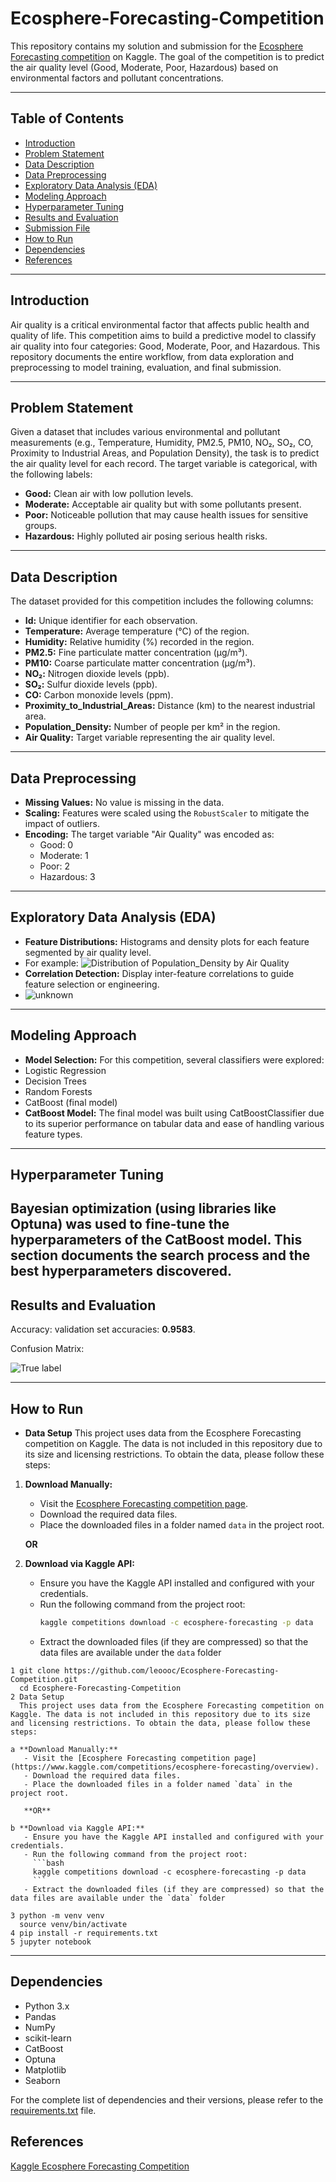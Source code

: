 # Ecosphere-Forecasting-Competition

This repository contains my solution and submission for the [Ecosphere Forecasting competition](https://www.kaggle.com/competitions/ecosphere-forecasting/overview) on Kaggle. The goal of the competition is to predict the air quality level (Good, Moderate, Poor, Hazardous) based on environmental factors and pollutant concentrations.

---

## Table of Contents

- [Introduction](#introduction)
- [Problem Statement](#problem-statement)
- [Data Description](#data-description)
- [Data Preprocessing](#data-preprocessing)
- [Exploratory Data Analysis (EDA)](#exploratory-data-analysis-eda)
- [Modeling Approach](#modeling-approach)
- [Hyperparameter Tuning](#hyperparameter-tuning)
- [Results and Evaluation](#results-and-evaluation)
- [Submission File](#submission-file)
- [How to Run](#how-to-run)
- [Dependencies](#dependencies)
- [References](#references)

---

## Introduction

Air quality is a critical environmental factor that affects public health and quality of life. This competition aims to build a predictive model to classify air quality into four categories: Good, Moderate, Poor, and Hazardous. This repository documents the entire workflow, from data exploration and preprocessing to model training, evaluation, and final submission.

---

## Problem Statement

Given a dataset that includes various environmental and pollutant measurements (e.g., Temperature, Humidity, PM2.5, PM10, NO₂, SO₂, CO, Proximity to Industrial Areas, and Population Density), the task is to predict the air quality level for each record. The target variable is categorical, with the following labels:

- **Good:** Clean air with low pollution levels.
- **Moderate:** Acceptable air quality but with some pollutants present.
- **Poor:** Noticeable pollution that may cause health issues for sensitive groups.
- **Hazardous:** Highly polluted air posing serious health risks.

---

## Data Description

The dataset provided for this competition includes the following columns:

- **Id:** Unique identifier for each observation.
- **Temperature:** Average temperature (°C) of the region.
- **Humidity:** Relative humidity (%) recorded in the region.
- **PM2.5:** Fine particulate matter concentration (µg/m³).
- **PM10:** Coarse particulate matter concentration (µg/m³).
- **NO₂:** Nitrogen dioxide levels (ppb).
- **SO₂:** Sulfur dioxide levels (ppb).
- **CO:** Carbon monoxide levels (ppm).
- **Proximity_to_Industrial_Areas:** Distance (km) to the nearest industrial area.
- **Population_Density:** Number of people per km² in the region.
- **Air Quality:** Target variable representing the air quality level.

---

## Data Preprocessing

- **Missing Values:** No value is missing in the data. 
- **Scaling:** Features were scaled using the `RobustScaler` to mitigate the impact of outliers.
- **Encoding:** The target variable "Air Quality" was encoded as:
  - Good: 0
  - Moderate: 1
  - Poor: 2
  - Hazardous: 3
---
## Exploratory Data Analysis (EDA)
- **Feature Distributions:**  Histograms and density plots for each feature segmented by air quality level.
- For example: 
![Distribution of Population_Density by Air Quality](https://github.com/user-attachments/assets/85302e7a-721d-46a8-9c47-8fd96b7fe9c3)
- **Correlation Detection:** Display inter-feature correlations to guide feature selection or engineering.
- ![unknown](https://github.com/user-attachments/assets/aa63207c-8a17-4854-8ad4-e71158ece414)
---
## Modeling Approach 
- **Model Selection:** For this competition, several classifiers were explored:
- Logistic Regression
- Decision Trees
- Random Forests
- CatBoost (final model)
- **CatBoost Model:** The final model was built using CatBoostClassifier due to its superior performance on tabular data and ease of handling various feature types.
---
## Hyperparameter Tuning

Bayesian optimization (using libraries like Optuna) was used to fine-tune the hyperparameters of the CatBoost model. This section documents the search process and the best hyperparameters discovered.
---
## Results and Evaluation

Accuracy: validation set accuracies: **0.9583**.

Confusion Matrix: 

![True label](https://github.com/user-attachments/assets/9942f940-86c9-4b1b-938b-57789e8b2387)

---
## How to Run
- **Data Setup**
  This project uses data from the Ecosphere Forecasting competition on Kaggle. The data is not included in this repository due to its size and licensing restrictions. To obtain the data, please follow these steps:

1. **Download Manually:**  
   - Visit the [Ecosphere Forecasting competition page](https://www.kaggle.com/competitions/ecosphere-forecasting/overview).
   - Download the required data files.
   - Place the downloaded files in a folder named `data` in the project root.

   **OR**

2. **Download via Kaggle API:**  
   - Ensure you have the Kaggle API installed and configured with your credentials.
   - Run the following command from the project root:
     ```bash
     kaggle competitions download -c ecosphere-forecasting -p data
     ```
   - Extract the downloaded files (if they are compressed) so that the data files are available under the `data` folder

```
1 git clone https://github.com/leoooc/Ecosphere-Forecasting-Competition.git
  cd Ecosphere-Forecasting-Competition
2 Data Setup
  This project uses data from the Ecosphere Forecasting competition on Kaggle. The data is not included in this repository due to its size and licensing restrictions. To obtain the data, please follow these steps:

a **Download Manually:**  
   - Visit the [Ecosphere Forecasting competition page](https://www.kaggle.com/competitions/ecosphere-forecasting/overview).
   - Download the required data files.
   - Place the downloaded files in a folder named `data` in the project root.

   **OR**

b **Download via Kaggle API:**  
   - Ensure you have the Kaggle API installed and configured with your credentials.
   - Run the following command from the project root:
     ```bash
     kaggle competitions download -c ecosphere-forecasting -p data
     ```
   - Extract the downloaded files (if they are compressed) so that the data files are available under the `data` folder

3 python -m venv venv
  source venv/bin/activate
4 pip install -r requirements.txt
5 jupyter notebook
```
---
## Dependencies

- Python 3.x
- Pandas
- NumPy
- scikit-learn
- CatBoost
- Optuna
- Matplotlib
- Seaborn


For the complete list of dependencies and their versions, please refer to the [requirements.txt](requirements.txt) file.

## References
[Kaggle Ecosphere Forecasting Competition](https://www.kaggle.com/competitions/ecosphere-forecasting/overview)



